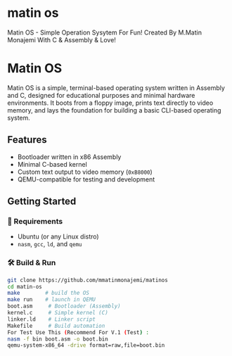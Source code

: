 # matin os
Matin OS - Simple Operation Sysytem For Fun!  Created By M.Matin Monajemi With C &amp; Assembly &amp; Love!
# Matin OS

Matin OS is a simple, terminal-based operating system written in Assembly and C, designed for educational purposes and minimal hardware environments. It boots from a floppy image, prints text directly to video memory, and lays the foundation for building a basic CLI-based operating system.

## Features

- Bootloader written in x86 Assembly
- Minimal C-based kernel
- Custom text output to video memory (`0xB8000`)
- QEMU-compatible for testing and development

## Getting Started

### 🔧 Requirements

- Ubuntu (or any Linux distro)
- `nasm`, `gcc`, `ld`, and `qemu`

### 🛠 Build & Run 

```bash
git clone https://github.com/mmatinmonajemi/matinos
cd matin-os
make        # build the OS
make run    # launch in QEMU
boot.asm     # Bootloader (Assembly)
kernel.c     # Simple kernel (C)
linker.ld    # Linker script
Makefile     # Build automation
For Test Use This (Recommend For V.1 (Test) :
nasm -f bin boot.asm -o boot.bin
qemu-system-x86_64 -drive format=raw,file=boot.bin
